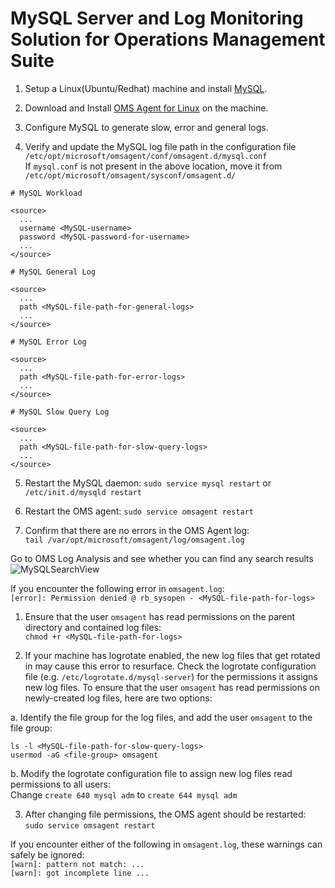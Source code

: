 # MySQL Server and Log Monitoring Solution for Operations Management Suite

1. Setup a Linux(Ubuntu/Redhat) machine and install [MySQL](http://dev.mysql.com/doc/refman/5.7/en/installing.html).

2. Download and Install [OMS Agent for Linux](https://github.com/Microsoft/OMS-Agent-for-Linux) on the machine. 

3. Configure MySQL to generate slow, error and general logs.

4. Verify and update the MySQL log file path in the configuration file ```/etc/opt/microsoft/omsagent/conf/omsagent.d/mysql.conf```  
If ```mysql.conf``` is not present in the above location, move it from ```/etc/opt/microsoft/omsagent/sysconf/omsagent.d/```

  ```config
  # MySQL Workload
  
  <source>
    ...
    username <MySQL-username>
    password <MySQL-password-for-username>
    ...
  </source>
  
  # MySQL General Log
  
  <source>
    ...
    path <MySQL-file-path-for-general-logs>
    ...
  </source>
  
  # MySQL Error Log
  
  <source>
    ...
    path <MySQL-file-path-for-error-logs>
    ...
  </source>
  
  # MySQL Slow Query Log
  
  <source>
    ...
    path <MySQL-file-path-for-slow-query-logs>
    ...
  </source>
  ```

5. Restart the MySQL daemon:
```sudo service mysql restart``` or ```/etc/init.d/mysqld restart```

6. Restart the OMS agent:
```sudo service omsagent restart```


7. Confirm that there are no errors in the OMS Agent log:  
```tail /var/opt/microsoft/omsagent/log/omsagent.log```

Go to OMS Log Analysis and see whether you can find any search results
![MySQLSearchView](pictures/MySQLSearchView.PNG?raw=true)




If you encounter the following error in ```omsagent.log```:  
```[error]: Permission denied @ rb_sysopen - <MySQL-file-path-for-logs>```

1. Ensure that the user ```omsagent``` has read permissions on the parent directory and contained log files:  
```chmod +r <MySQL-file-path-for-logs>```
  
2. If your machine has logrotate enabled, the new log files that get rotated in may cause this error to resurface. Check the logrotate configuration file (e.g. ```/etc/logrotate.d/mysql-server```) for the permissions it assigns new log files. To ensure that the user ```omsagent``` has read permissions on newly-created log files, here are two options:

 a. Identify the file group for the log files, and add the user ```omsagent``` to the file group:
  ```commands
  ls -l <MySQL-file-path-for-slow-query-logs>
  usermod -aG <file-group> omsagent
  ```  
 
 b. Modify the logrotate configuration file to assign new log files read permissions to all users:  
Change ```create 640 mysql adm``` to ```create 644 mysql adm```

3. After changing file permissions, the OMS agent should be restarted:  
```sudo service omsagent restart```




If you encounter either of the following in ```omsagent.log```, these warnings can safely be ignored:  
```[warn]: pattern not match: ...```  
```[warn]: got incomplete line ...```
